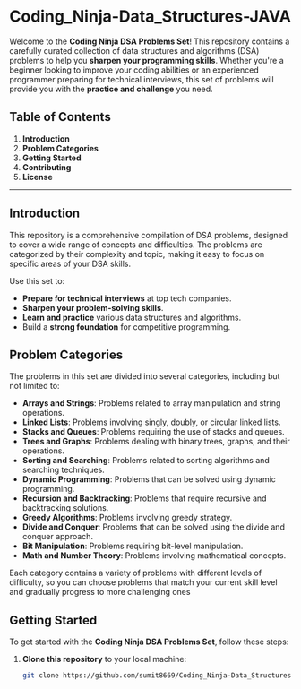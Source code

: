 # Coding_Ninja-Data_Structures-JAVA

Welcome to the **Coding Ninja DSA Problems Set**! This repository contains a carefully curated collection of data structures and algorithms (DSA) problems to help you **sharpen your programming skills**. Whether you're a beginner looking to improve your coding abilities or an experienced programmer preparing for technical interviews, this set of problems will provide you with the **practice and challenge** you need.

## Table of Contents

1. **Introduction**
2. **Problem Categories**
3. **Getting Started**
4. **Contributing**
5. **License**

---

## Introduction

This repository is a comprehensive compilation of DSA problems, designed to cover a wide range of concepts and difficulties. The problems are categorized by their complexity and topic, making it easy to focus on specific areas of your DSA skills.

Use this set to:

- **Prepare for technical interviews** at top tech companies.
- **Sharpen your problem-solving skills**.
- **Learn and practice** various data structures and algorithms.
- Build a **strong foundation** for competitive programming.

## Problem Categories

The problems in this set are divided into several categories, including but not limited to:

- **Arrays and Strings**: Problems related to array manipulation and string operations.
- **Linked Lists**: Problems involving singly, doubly, or circular linked lists.
- **Stacks and Queues**: Problems requiring the use of stacks and queues.
- **Trees and Graphs**: Problems dealing with binary trees, graphs, and their operations.
- **Sorting and Searching**: Problems related to sorting algorithms and searching techniques.
- **Dynamic Programming**: Problems that can be solved using dynamic programming.
- **Recursion and Backtracking**: Problems that require recursive and backtracking solutions.
- **Greedy Algorithms**: Problems involving greedy strategy.
- **Divide and Conquer**: Problems that can be solved using the divide and conquer approach.
- **Bit Manipulation**: Problems requiring bit-level manipulation.
- **Math and Number Theory**: Problems involving mathematical concepts.

Each category contains a variety of problems with different levels of difficulty, so you can choose problems that match your current skill level and gradually progress to more challenging ones

## Getting Started

To get started with the **Coding Ninja DSA Problems Set**, follow these steps:

1. **Clone this repository** to your local machine:

   ```bash
   git clone https://github.com/sumit8669/Coding_Ninja-Data_Structures-JAVA.git
